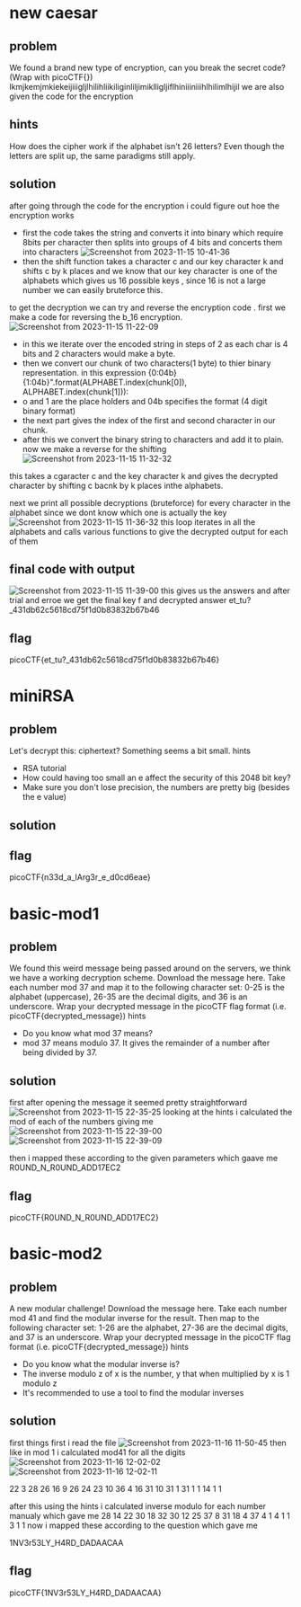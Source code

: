 
# new caesar

## problem
We found a brand new type of encryption, can you break the secret code? (Wrap with picoCTF{}) lkmjkemjmkiekeijiiigljlhilihliikiliginliljimiklligljiflhiniiiniiihlhilimlhijil
 we are also given the code for the encryption 
 ## hints
 How does the cipher work if the alphabet isn't 26 letters?
 Even though the letters are split up, the same paradigms still apply.

 ## solution 
after going through the code for the encryption i could figure out hoe the encryption works 
* first the code takes the string and converts it into binary which require 8bits per character then splits into groups of 4 bits and concerts them into characters
![Screenshot from 2023-11-15 10-41-36](https://github.com/adwait3/pico/assets/148553626/4c990af8-cb35-4ec4-805e-2533a8352eb0)
* then the shift function takes a character c and our key character k and shifts c by k places and we know that our key character is one of the alphabets which gives us 16 possible keys , since 16 is not a large number we can easily bruteforce this.

to get the decryption we can try and reverse the encryption code .
first we make a code for reversing the b_16 encryption.
![Screenshot from 2023-11-15 11-22-09](https://github.com/adwait3/pico/assets/148553626/95821df1-33aa-4b56-b900-4fc8153f49d6)
* in this we iterate over the encoded string in steps of 2 as each char is 4 bits and 2 characters would make a byte.
* then we convert our chunk of two characters(1 byte) to thier binary representation.
 in this expression {0:04b}{1:04b}".format(ALPHABET.index(chunk[0]), ALPHABET.index(chunk[1])):
* o and 1 are the place holders and 04b specifies the format (4 digit binary format)
* the next part gives the index of the first and second character in our chunk.
* after this we convert the binary string to characters and add it to plain.
now we make a reverse for the shifting
![Screenshot from 2023-11-15 11-32-32](https://github.com/adwait3/pico/assets/148553626/fe3cfa1b-70a5-4c3a-b565-699f5910653a)

this takes a cgaracter c and the key character k and gives the decrypted character by shifting c bacnk by k places inthe alphabets.

next we print all possible decryptions (bruteforce) for every character in the alphabet since we dont know which one is actually the key
![Screenshot from 2023-11-15 11-36-32](https://github.com/adwait3/pico/assets/148553626/47517619-10e9-4232-8e4a-4f6d433f85bc)
this loop iterates in all the alphabets and calls various functions to give the decrypted output for each of them
## final code with output
![Screenshot from 2023-11-15 11-39-00](https://github.com/adwait3/pico/assets/148553626/4250d036-fb67-4aee-9f88-2ac837492e1e)
this gives us the answers and after trial and erroe we get the final key f and decrypted answer et_tu?_431db62c5618cd75f1d0b83832b67b46

## flag
picoCTF{et_tu?_431db62c5618cd75f1d0b83832b67b46}


# miniRSA
## problem
Let's decrypt this: ciphertext? Something seems a bit small.
hints
* RSA tutorial
* How could having too small an e affect the security of this 2048 bit key?
* Make sure you don't lose precision, the numbers are pretty big (besides the e value)

## solution

## flag
picoCTF{n33d_a_lArg3r_e_d0cd6eae}

# basic-mod1
## problem
We found this weird message being passed around on the servers, we think we have a working decryption scheme.
Download the message here.
Take each number mod 37 and map it to the following character set: 0-25 is the alphabet (uppercase), 26-35 are the decimal digits, and 36 is an underscore.
Wrap your decrypted message in the picoCTF flag format (i.e. picoCTF{decrypted_message})
hints
* Do you know what mod 37 means?
* mod 37 means modulo 37. It gives the remainder of a number after being divided by 37.

## solution
first after opening the message it seemed pretty straightforward 
![Screenshot from 2023-11-15 22-35-25](https://github.com/adwait3/pico/assets/148553626/7270ec23-161b-45f4-9c26-1ed5ea4b2b0b)
looking at the hints i calculated the mod of each of the numbers giving me
![Screenshot from 2023-11-15 22-39-00](https://github.com/adwait3/pico/assets/148553626/dd750ff4-8c16-4d4a-ad6c-18b203def99b)
![Screenshot from 2023-11-15 22-39-09](https://github.com/adwait3/pico/assets/148553626/a70c3b5d-ee5f-4d86-be71-8af49906a8c1)

then i mapped these according to the given parameters which gaave me 
R0UND_N_R0UND_ADD17EC2

## flag
picoCTF{R0UND_N_R0UND_ADD17EC2}


# basic-mod2
## problem
A new modular challenge!
Download the message here.
Take each number mod 41 and find the modular inverse for the result. Then map to the following character set: 1-26 are the alphabet, 27-36 are the decimal digits, and 37 is an underscore.
Wrap your decrypted message in the picoCTF flag format (i.e. picoCTF{decrypted_message})
hints
* Do you know what the modular inverse is?
* The inverse modulo z of x is the number, y that when multiplied by x is 1 modulo z
* It's recommended to use a tool to find the modular inverses

## solution
first things first i read the file 
![Screenshot from 2023-11-16 11-50-45](https://github.com/adwait3/pico/assets/148553626/ef4a1695-0cc6-4408-996a-d88dd6750a13)
then like in mod 1 i calculated mod41 for all the digits
![Screenshot from 2023-11-16 12-02-02](https://github.com/adwait3/pico/assets/148553626/fb7f066f-7370-4167-a09d-2e66a5623eb9)
![Screenshot from 2023-11-16 12-02-11](https://github.com/adwait3/pico/assets/148553626/4612cbfd-3b42-4ab4-92c6-e3ca51d204fa)

22 3 28 26 16 9 26 24 23 10 36 4 16 31 10 31 1 31 1 1 14 1 1  

after this using the hints i calculated inverse modulo for each number manualy which gave me 
28 14 22 30 18 32 30 12 25 37 8 31 18 4 37 4 1 4 1 1 3 1 1
now i mapped these according to the question which gave me 

1NV3r53LY_H4RD_DADAACAA

## flag
picoCTF{1NV3r53LY_H4RD_DADAACAA}


